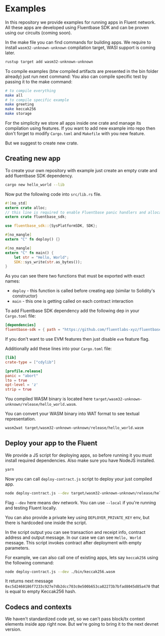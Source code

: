 Examples
========

In this repository we provide examples for running apps in Fluent network.
All these apps are developed using Fluentbase SDK and can be proven using our circuits (coming soon).

In the make file you can find commands for building apps.
We require to install `wasm32-unknown-unknown` compilation target, WASI support is coming later.

```bash
rustup target add wasm32-unknown-unknown
```

To compile examples (btw compiled artifacts are presented in the bin folder already) just run next command:
You also can compile specific test by passing it to the make command:

```bash
# to compile everything
make all
# to compile specific example
make greeting
make keccak256
make storage
```

For the simplicity we store all apps inside one crate and manage its compilation using features.
If you want to add new example into repo then don't forget to modify `Cargo.toml` and `Makefile` with you new feature.

But we suggest to create new crate.

## Creating new app

To create your own repository with example just create an empty crate and add fluentbase SDK dependency.

```bash
cargo new hello_world --lib
```

Now put the following code into `src/lib.rs` file.

```rust
#![no_std]
extern crate alloc;
// this line is required to enable Fluentbase panic handlers and allocators
extern crate fluentbase_sdk;

use fluentbase_sdk::{SysPlatformSDK, SDK};

#[no_mangle]
extern "C" fn deploy() {}

#[no_mangle]
extern "C" fn main() {
    let str = "Hello, World";
    SDK::sys_write(str.as_bytes());
}
```

As you can see there two functions that must be exported with exact names:
- `deploy` - this function is called before creating app (similar to Solidity's constructor)
- `main` - this one is getting called on each contract interaction

To add Fluentbase SDK dependency add the following dep in your `Cargo.toml` file:

```toml
[dependencies]
fluentbase-sdk = { path = "https://github.com/fluentlabs-xyz/fluentbase", default-features = false, features = ["evm"] }
```

If you don't want to use EVM features then just disable `evm` feature flag.

Additionally add these lines into your `Cargo.toml` file:

```toml
[lib]
crate-type = ["cdylib"]

[profile.release]
panic = "abort"
lto = true
opt-level = 'z'
strip = true
```

You compiled WASM binary is located here `target/wasm32-unknown-unknown/release/hello_world.wasm`.

You can convert your WASM binary into WAT format to see textual representation.

```bash
wasm2wat target/wasm32-unknown-unknown/release/hello_world.wasm
```

## Deploy your app to the Fluent

We provide a JS script for deploying apps, so before running it you must install required dependencies.
Also make sure you have NodeJS installed.

```bash
yarn
```

Now you can call `deploy-contract.js` script to deploy your just compiled app.

```bash
node deploy-contract.js --dev target/wasm32-unknown-unknown/release/hello_world.wasm
```

Flag `--dev` here means dev network.
You can use `--local` if you're running and testing Fluent locally.

You can also provide a private key using `DEPLOYER_PRIVATE_KEY` env, but there is hardcoded one inside the script.

In the script output you can see transaction and receipt info, contract address and output message.
In our case we can see `Hello, World` message.
This script invokes contract after deployment with empty parameters.

For example, we can also call one of existing apps, lets say `keccak256` using the following command:

```bash
node deploy-contract.js --dev ./bin/keccak256.wasm
```

It returns next message `0xc5d2460186f7233c927e7db2dcc703c0e500b653ca82273b7bfad8045d85a470` that is equal to empty Keccak256 hash.

## Codecs and contexts

We haven't standardized code yet, so we can't pass block/tx context elements inside app right now.
But we're going to bring it to the next devnet version.